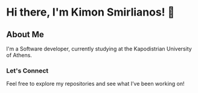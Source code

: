 # Hi there, I'm Kimon Smirlianos! 👋

## About Me
I'm a Software developer, currently studying at the Kapodistrian University of Athens. 

### Let's Connect
Feel free to explore my repositories  and see what I’ve been working on!



